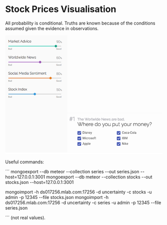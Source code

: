 # Stock Prices Visualisation

All probability is conditional.
Truths are known because of the conditions assumed given the evidence in observations.

<img src="public/screen.png"/>

Useful commands:

´´´
mongoexport --db meteor --collection series --out series.json --host=127.0.0.1:3001
mongoexport --db meteor --collection stocks --out stocks.json --host=127.0.0.1:3001

mongoimport -h ds017256.mlab.com:17256 -d uncertainty -c stocks -u admin -p 12345 --file stocks.json
mongoimport -h ds017256.mlab.com:17256 -d uncertainty -c series -u admin -p 12345 --file series.json

´´´
(not real values).
